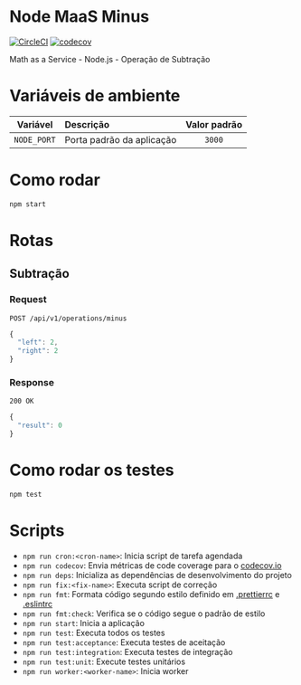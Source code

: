 #  Node MaaS Minus

[![CircleCI](https://circleci.com/gh/b2wads/node-maas-minus/tree/master.svg?style=svg)](https://circleci.com/gh/b2wads/node-maas-minus/tree/master)
[![codecov](https://codecov.io/gh/b2wads/node-maas-minus/branch/master/graph/badge.svg)](https://codecov.io/gh/b2wads/node-maas-minus)

Math as a Service - Node.js - Operação de Subtração

#  Variáveis de ambiente

| Variável | Descrição | Valor padrão |
|:-----------:|:--------------------------|:------------:|
| `NODE_PORT` | Porta padrão da aplicação | `3000` |


#  Como rodar
```sh
npm start
```

# Rotas

## Subtração

### Request
`POST /api/v1/operations/minus`
```javascript
{
  "left": 2,
  "right": 2
}
```

### Response
`200 OK`
```javascript
{
  "result": 0
}
```
  

#  Como rodar os testes
```sh
npm test
```  
  

#  Scripts

- `npm run cron:<cron-name>`: Inicia script de tarefa agendada
- `npm run codecov`: Envia métricas de code coverage para o [codecov.io](codecov.io)
- `npm run deps`: Inicializa as dependências de desenvolvimento do projeto
- `npm run fix:<fix-name>`: Executa script de correção
- `npm run fmt`: Formata código segundo estilo definido em [.prettierrc](.prettierrc) e [.eslintrc](.eslintrc)
- `npm run fmt:check`: Verifica se o código segue o padrão de estilo
- `npm run start`: Inicia a aplicação
- `npm run test`: Executa todos os testes
- `npm run test:acceptance`: Executa testes de aceitação
- `npm run test:integration`: Executa testes de integração
- `npm run test:unit`: Execute testes unitários
- `npm run worker:<worker-name>`: Inicia worker
